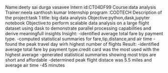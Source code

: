 Name:deety sai durga vasavee
Intern id:CT04DF99
Course:data analysis
Trainer:neela santhosh kumar
Internship program :CODTECH
Description of the project:task 1 title: big data analysis 
Objective:python,dask,jupyter notebook
Objective:to perform scalable data analysis on a large flight dataset using dask to demonstrate parallel processing capabilities and derive meaningfull insights 
Insight:
-identified average total fare by payment type.
-computed statistical summaries for fare,tip,distance,and air time
-found the peak travel day wirh highest number of flights
Result:
-identified average total fare by payment type.credit card was the most used with the highest average 
-generated statistical summaries showing most trips are short and affordable
-determined peak flight distace was 5.5 miles and average air time -45 minutes
